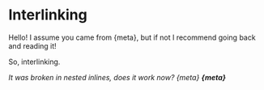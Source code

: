 # Interlinking

Hello! I assume you came from {meta}, but if not I recommend going back and reading it!

So, interlinking.

*It was broken in nested inlines, does it work now? {meta} **{meta}***